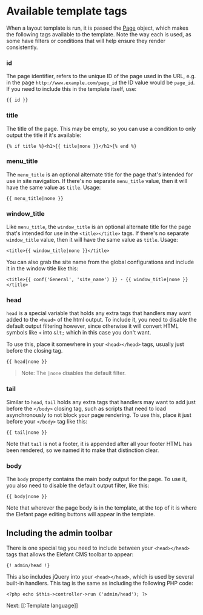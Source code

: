 # Available template tags

When a layout template is run, it is passed the [Page](https://www.elefantcms.com/visor/lib/Page) object, which makes the following tags available to the template. Note the way each is used, as some have filters or conditions that will help ensure they render consistently.

### id

The page identifier, refers to the unique ID of the page used in the URL, e.g. in the page `http://www.example.com/page_id` the ID value would be `page_id`. If you need to include this in the template itself, use:

    {{ id }}

### title

The title of the page. This may be empty, so you can use a condition to only output the title if it's available:

    {% if title %}<h1>{{ title|none }}</h1>{% end %}

### menu_title

The `menu_title` is an optional alternate title for the page that's intended for use in site navigation. If there's no separate `menu_title` value, then it will have the same value as `title`. Usage:

    {{ menu_title|none }}

### window_title

Like `menu_title`, the `window_title` is an optional alternate title for the page that's intended for use in the `<title></title>` tags. If there's no separate `window_title` value, then it will have the same value as `title`. Usage:

    <title>{{ window_title|none }}</title>

You can also grab the site name from the global configurations and include it in the window title like this:

    <title>{{ conf('General', 'site_name') }} - {{ window_title|none }}</title>

### head

`head` is a special variable that holds any extra tags that handlers may want added to the `<head>` of the html output. To include it, you need to disable the default output filtering however, since otherwise it will convert HTML symbols like `<` into `&lt;` which in this case you don't want.

To use this, place it somewhere in your `<head></head>` tags, usually just before the closing tag.

    {{ head|none }}

> Note: The `|none` disables the default filter.

### tail

Similar to `head`, `tail` holds any extra tags that handlers may want to add just before the `</body>` closing tag, such as scripts that need to load asynchronously to not block your page rendering. To use this, place it just before your `</body>` tag like this:

    {{ tail|none }}

Note that `tail` is not a footer, it is appended after all your footer HTML has been rendered, so we named it to make that distinction clear.

### body

The `body` property contains the main body output for the page. To use it, you also need to disable the default output filter, like this:

    {{ body|none }}

Note that wherever the page body is in the template, at the top of it is where the Elefant page editing buttons will appear in the template.

## Including the admin toolbar

There is one special tag you need to include between your `<head></head>` tags that allows the Elefant CMS toolbar to appear:

    {! admin/head !}

This also includes jQuery into your `<head></head>`, which is used by several built-in handlers. This tag is the same as including the following PHP code:

	<?php echo $this->controller->run ('admin/head'); ?>

Next: [[:Template language]]